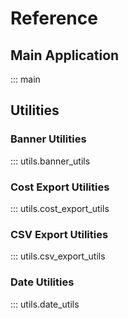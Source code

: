 # Reference

## Main Application

::: main

## Utilities

### Banner Utilities

::: utils.banner_utils

### Cost Export Utilities

::: utils.cost_export_utils

### CSV Export Utilities

::: utils.csv_export_utils

### Date Utilities

::: utils.date_utils


<!-- This part of the project documentation focuses on
an **information-oriented** approach. Use it as a
reference for the technical implementation of the
`eraXplor` project code.

::: main -->
<!-- ::: dir/pythonfilewithoutextention -->